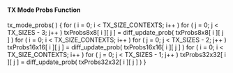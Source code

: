#### TX Mode Probs Function

<div class="syntax">
tx_mode_probs( ) {
    for ( i = 0; i < TX_SIZE_CONTEXTS; i++ )
        for ( j = 0; j < TX_SIZES - 3; j++ )
            txProbs8x8[ i ][ j ] = diff_update_prob( txProbs8x8[ i ][ j ] )
    for ( i = 0; i < TX_SIZE_CONTEXTS; i++ )
        for ( j = 0; j < TX_SIZES - 2; j++ )
            txProbs16x16[ i ][ j ] = diff_update_prob( txProbs16x16[ i ][ j ] )
    for ( i = 0; i < TX_SIZE_CONTEXTS; i++ )
        for ( j = 0; j < TX_SIZES - 1; j++ )
            txProbs32x32[ i ][ j ] = diff_update_prob( txProbs32x32[ i ][ j ] )
}

</div>
